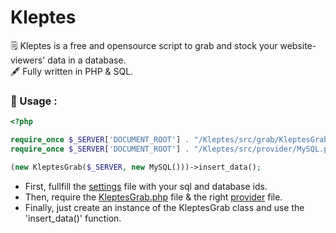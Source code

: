 # Kleptes
🗒 Kleptes is a free and opensource script to grab and stock your website-viewers' data in a database.  
🖋 Fully written in PHP & SQL.  

### 📌 Usage :
```php
<?php

require_once $_SERVER['DOCUMENT_ROOT'] . "/Kleptes/src/grab/KleptesGrab.php";
require_once $_SERVER['DOCUMENT_ROOT'] . "/Kleptes/src/provider/MySQL.php";

(new KleptesGrab($_SERVER, new MySQL()))->insert_data();
```  
- First, fullfill the <a href="https://github.com/Neptune-IT/Kleptes/blob/main/src/settings/sql-ids.json">settings</a> file with your sql and database ids.  
- Then, require the <a href="https://github.com/Neptune-IT/Kleptes/blob/main/src/grab/KleptesGrab.php">KleptesGrab.php</a> file & the right <a href="https://github.com/Neptune-IT/Kleptes/blob/main/src/provider">provider</a> file.  
- Finally, just create an instance of the KleptesGrab class and use the 'insert_data()' function.
